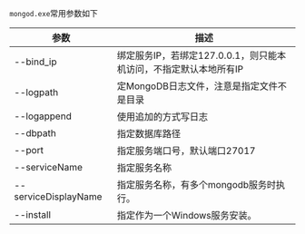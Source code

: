 `mongod.exe`常用参数如下

|参数|描述|
|-|-|
|--bind_ip|绑定服务IP，若绑定127.0.0.1，则只能本机访问，不指定默认本地所有IP|
|--logpath|定MongoDB日志文件，注意是指定文件不是目录|
|--logappend|使用追加的方式写日志|
|--dbpath|指定数据库路径|
|--port|指定服务端口号，默认端口27017|
|--serviceName|指定服务名称|
|--serviceDisplayName|指定服务名称，有多个mongodb服务时执行。|
|--install|指定作为一个Windows服务安装。|


